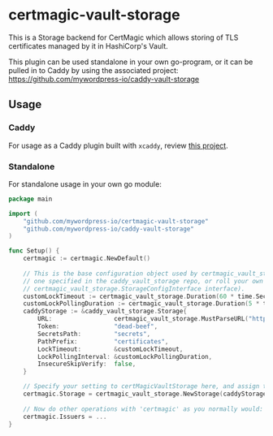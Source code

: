 # certmagic-vault-storage

This is a Storage backend for CertMagic which allows storing of TLS certificates managed by it in HashiCorp's Vault.

This plugin can be used standalone in your own go-program, or it can be pulled in to Caddy by using the associated
project: https://github.com/mywordpress-io/caddy-vault-storage

## Usage

### Caddy

For usage as a Caddy plugin built with `xcaddy`, review [this project](https://github.com/mywordpress-io/caddy-vault-storage).

### Standalone

For standalone usage in your own go module:

```go
package main

import (
	"github.com/mywordpress-io/certmagic-vault-storage"
	"github.com/mywordpress-io/caddy-vault-storage"
)

func Setup() {
	certmagic := certmagic.NewDefault()
	
	// This is the base configuration object used by certmagic_vault_storage--you can either use the
	// one specified in the caddy_vault_storage repo, or roll your own (as long as it satisfies the
	// certmagic_vault_storage.StorageConfigInterface interface).
	customLockTimeout := certmagic_vault_storage.Duration(60 * time.Second)
	customLockPollingDuration := certmagic_vault_storage.Duration(5 * time.Second)
	caddyStorage := &caddy_vault_storage.Storage{
		URL:                 certmagic_vault_storage.MustParseURL("http://localhost:8200"),
		Token:               "dead-beef",
		SecretsPath:         "secrets",
		PathPrefix:          "certificates",
		LockTimeout:         &customLockTimeout,
		LockPollingInterval: &customLockPollingDuration,
		InsecureSkipVerify:  false,
	}

	// Specify your setting to certMagicVaultStorage here, and assign the Storage provider to CertMagic:
	certmagic.Storage = certmagic_vault_storage.NewStorage(caddyStorage)
	
	// Now do other operations with 'certmagic' as you normally would:
	certmagic.Issuers = ...
}
```